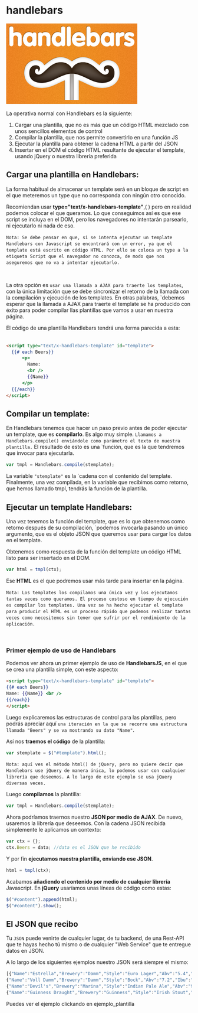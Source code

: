 # handlebars

<img src="https://github.com/jovihu10/handlebars/blob/master/practicas/practica1_plantillas/img/logo.png">



La operativa normal con Handlebars es la siguiente:

1. Cargar una plantilla, que no es más que un código HTML mezclado con unos sencillos elementos de control
2. Compilar la plantilla, que nos permite convertirlo en una función JS
3. Ejecutar la plantilla para obtener la cadena HTML a partir del JSON
4. Insertar en el DOM el código HTML resultante de ejecutar el template, usando jQuery o nuestra librería preferida

<h2>Cargar una plantilla en Handlebars:</h2>

La forma habitual de almacenar un template será en un bloque de script en el que meteremos un type que no corresponda con ningún otro conocido. 

Recomiendan usar **type="text/x-handlebars-template"**,( <script id="nombreTemplate" type="text/x-handlebars-template"></script>) pero en realidad podemos colocar el que queramos. Lo que conseguimos así es que ese script se incluya en el DOM, pero los navegadores no intentarán parsearlo, ni ejecutarlo ni nada de eso.

`Nota: Se debe pensar en que, si se intenta ejecutar un template Handlebars con Javascript se encontrará con un error, ya que el template está escrito en código HTML. Por ello se coloca un type a la etiqueta Script que el navegador no conozca, de modo que nos aseguremos que no va a intentar ejecutarlo.`

</br>

La otra opción es `usar una llamada a AJAX para traerte los templates`, con la única limitación que se debe sincronizar el retorno de la llamada con la compilación y ejecución de los templates. En otras palabras, `debemos esperar que la llamada a AJAX para traerte el template se ha producido con éxito para poder compilar llas plantillas que vamos a usar en nuestra página.

El código de una plantilla Handlebars tendrá una forma parecida a esta:

```html

<script type="text/x-handlebars-template" id="template">
  {{# each Beers}}
      <p>
        Name:
        <br /> 
        {{Name}} 
      </p>
  {{/each}}
</script>

```

<h2>Compilar un template:</h2>

En Handlebars tenemos que hacer un paso previo antes de poder ejecutar un template, que es **compilarlo**. Es algo muy simple. `Llamamos a Handlebars.compile() enviándole como parámetro el texto de nuestra plantilla.` El resultado de esto es una `función, que es la que tendremos que invocar para ejecutarla.

```javascript
var tmpl = Handlebars.compile(stemplate);
```

La variable `"stemplate"` es la `cadena con el contenido del template. Finalmente, una vez compilada, en la variable que recibimos como retorno, que hemos llamado tmpl, tendrás la función de la plantilla.

<h2>Ejecutar un template Handlebars:</h2>

Una vez tenemos la función del template, que es lo que obtenemos como retorno después de su compilación, `podemos invocarla pasando un único argumento, que es el objeto JSON que queremos usar para cargar los datos en el template.

Obtenemos como respuesta de la función del template un código HTML listo para ser insertado en el DOM.

```javascript
var html = tmpl(ctx);
```

Ese **HTML** es el que podremos usar más tarde para insertar en la página.

`Nota: Los templates los compilamos una única vez y los ejecutamos tantas veces como queramos. El proceso costoso en tiempo de ejecución es compilar los templates. Una vez se ha hecho ejecutar el template para producir el HTML es un proceso rápido que podemos realizar tantas veces como necesitemos sin tener que sufrir por el rendimiento de la aplicación.`

</br>

<h3>Primer ejemplo de uso de Handlebars</h3>

Podemos ver ahora un primer ejemplo de uso de **HandlebarsJS**, en el que se crea una plantilla simple, con este aspecto:

```html
<script type="text/x-handlebars-template" id="template">
{{# each Beers}}
Name: {{Name}} <br />
{{/each}}
</script>
```

Luego explicaremos las estructuras de control para las plantillas, pero podrás apreciar aquí `una iteración en la que se recorre una estructura llamada "Beers" y se va mostrando su dato "Name"`.

Así nos **traemos el código** de la plantilla:

```javascript
var stemplate = $("#template").html();
```

`Nota: aquí ves el método html() de jQuery, pero no quiere decir que Handlebars use jQuery de manera única, lo podemos usar con cualquier librería que deseemos. A lo largo de este ejemplo se usa jQuery diversas veces.`

Luego **compilamos** la plantilla:

```javascript
var tmpl = Handlebars.compile(stemplate);
```

Ahora podríamos traernos nuestro **JSON por medio de AJAX**. De nuevo, usaremos la librería que deseemos. Con la cadena JSON recibida simplemente le aplicamos un contexto:

```javascript
var ctx = {};
ctx.Beers = data; //data es el JSON que he recibido
```

Y por fin **ejecutamos nuestra plantilla, enviando ese JSON**.

```javascript
html = tmpl(ctx);
```

Acabamos **añadiendo el contenido por medio de cualquier librería** Javascript. En **jQuery** usaríamos unas líneas de código como estas:

```javascript
$("#content").append(html);
$("#content").show();
```

<h2>El JSON que recibo</h2>

Tu `JSON` puede venirte de cualquier lugar, de tu backend, de una Rest-API que te hayas hecho tú mismo o de cualquier "Web Service" que te entregue datos en JSON.

A lo largo de los siguientes ejemplos nuestro JSON será siempre el mismo:

```javascript
[{"Name":"Estrella","Brewery":"Damm","Style":"Euro Lager","Abv":"5.4","Ibu":"25","Favorite":false,"LastCheckin":{"When":"24/04/2013 - 20:00:01","Drinker":"@eiximenis"}},
{"Name":"Voll Damm","Brewery":"Damm","Style":"Bock","Abv":"7.2","Ibu":"40","Favorite":false,"LastCheckin":{"When":"24/04/2013 - 21:00:01","Drinker":"@CKGrafico"}},
{"Name":"Devil's","Brewery":"Marina","Style":"Indian Pale Ale","Abv":"9.0","Ibu":"150","Favorite":true,"LastCheckin":{"When":"24/04/2013 - 22:00:01","Drinker":"@midesweb"}},
{"Name":"Guinness Draught","Brewery":"Guinness","Style":"Irish Stout","Abv":"4.5","Ibu":"40","Favorite":true,"LastCheckin":{"When":"24/04/2013 - 23:00:01","Drinker":"@eiximenis"}}]
```

Puedes ver el ejemplo clickando en ejemplo_plantilla




